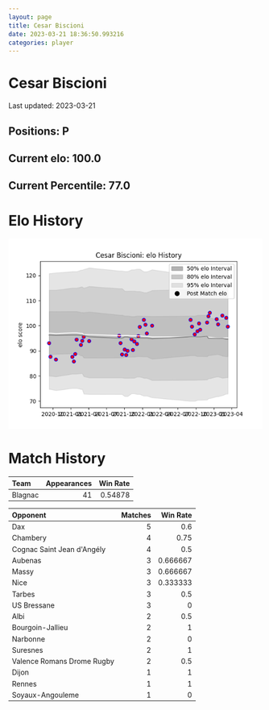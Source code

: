 ```yaml
---  
layout: page  
title: Cesar Biscioni  
date: 2023-03-21 18:36:50.993216  
categories: player  
---
```

# Cesar Biscioni


Last updated: 2023-03-21
## Positions: P

## Current elo: 100.0

## Current Percentile: 77.0

# Elo History


![elo history](history_CesarBiscioni.png)
# Match History


| Team    |   Appearances |   Win Rate |
|:--------|--------------:|-----------:|
| Blagnac |            41 |    0.54878 |

| Opponent                   |   Matches |   Win Rate |
|:---------------------------|----------:|-----------:|
| Dax                        |         5 |   0.6      |
| Chambery                   |         4 |   0.75     |
| Cognac Saint Jean d'Angély |         4 |   0.5      |
| Aubenas                    |         3 |   0.666667 |
| Massy                      |         3 |   0.666667 |
| Nice                       |         3 |   0.333333 |
| Tarbes                     |         3 |   0.5      |
| US Bressane                |         3 |   0        |
| Albi                       |         2 |   0.5      |
| Bourgoin-Jallieu           |         2 |   1        |
| Narbonne                   |         2 |   0        |
| Suresnes                   |         2 |   1        |
| Valence Romans Drome Rugby |         2 |   0.5      |
| Dijon                      |         1 |   1        |
| Rennes                     |         1 |   1        |
| Soyaux-Angouleme           |         1 |   0        |